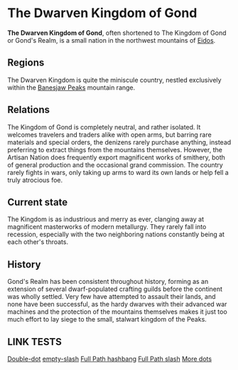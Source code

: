 # The Dwarven Kingdom of Gond

**The Dwarven Kingdom of Gond**, often shortened to The Kingdom of Gond or
Gond's Realm, is a small nation in the northwest mountains of
[Eidos](pages/regions/kingdoms/eidos.md).

## Regions

The Dwarven Kingdom is quite the miniscule country, nestled exclusively within
the [Banesjaw Peaks](pages/regions/banesjaw_peaks.md) mountain range.

## Relations

The Kingdom of Gond is completely neutral, and rather isolated. It welcomes
travelers and traders alike with open arms, but barring rare materials and
special orders, the denizens rarely purchase anything, instead preferring to
extract things from the mountains themselves. However, the Artisan Nation does
frequently export magnificent works of smithery, both of general production and
the occasional grand commission. The country rarely fights in wars, only taking
up arms to ward its own lands or help fell a truly atrocious foe.

## Current state

The Kingdom is as industrious and merry as ever, clanging away at magnificent
masterworks of modern metallurgy. They rarely fall into recession, especially
with the two neighboring nations constantly being at each other's throats.

## History

Gond's Realm has been consistent throughout history, forming as an extension of
several dwarf-populated crafting guilds before the continent was wholly settled.
Very few have attempted to assault their lands, and none have been successful,
as the hardy dwarves with their advanced war machines and the protection of the
mountains themselves makes it just too much effort to lay siege to the small,
stalwart kingdom of the Peaks.

## LINK TESTS

[Double-dot](..grand_partition,md)
[empty-slash](/grand_partition.md)
[Full Path hashbang](#!pages/regions/grand_partition,md)
[Full Path slash](/pages/regions/grand_partition,md)
[More dots](....regions/grand_partition.md)